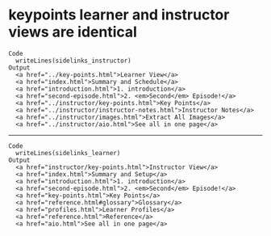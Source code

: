# keypoints learner and instructor views are identical

    Code
      writeLines(sidelinks_instructor)
    Output
      <a href="../key-points.html">Learner View</a>
      <a href="index.html">Summary and Schedule</a>
      <a href="introduction.html">1. introduction</a>
      <a href="second-episode.html">2. <em>Second</em> Episode!</a>
      <a href="../instructor/key-points.html">Key Points</a>
      <a href="../instructor/instructor-notes.html">Instructor Notes</a>
      <a href="../instructor/images.html">Extract All Images</a>
      <a href="../instructor/aio.html">See all in one page</a>

---

    Code
      writeLines(sidelinks_learner)
    Output
      <a href="instructor/key-points.html">Instructor View</a>
      <a href="index.html">Summary and Setup</a>
      <a href="introduction.html">1. introduction</a>
      <a href="second-episode.html">2. <em>Second</em> Episode!</a>
      <a href="key-points.html">Key Points</a>
      <a href="reference.html#glossary">Glossary</a>
      <a href="profiles.html">Learner Profiles</a>
      <a href="reference.html">Reference</a>
      <a href="aio.html">See all in one page</a>

